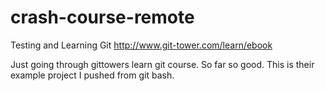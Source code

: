 crash-course-remote
===================

Testing and Learning Git http://www.git-tower.com/learn/ebook

Just going through gittowers learn git course. So far so good.
This is their example project I pushed from git bash.
